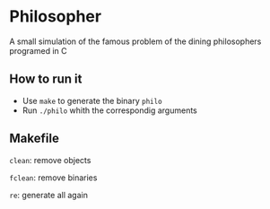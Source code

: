 # Philosopher
A small simulation of the famous problem of the dining philosophers programed in C

## How to run it
  * Use ``make`` to generate the  binary ``philo``
  * Run ``./philo`` whith the correspondig arguments
## Makefile
   
  ``clean``: remove objects
  
  ``fclean``: remove binaries
  
  ``re``: generate all again
